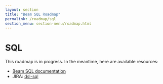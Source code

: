 ```yaml
---
layout: section
title: "Beam SQL Roadmap"
permalink: /roadmap/sql
section_menu: section-menu/roadmap.html
---
```

<!--
Licensed under the Apache License, Version 2.0 (the "License");
you may not use this file except in compliance with the License.
You may obtain a copy of the License at

http://www.apache.org/licenses/LICENSE-2.0

Unless required by applicable law or agreed to in writing, software
distributed under the License is distributed on an "AS IS" BASIS,
WITHOUT WARRANTIES OR CONDITIONS OF ANY KIND, either express or implied.
See the License for the specific language governing permissions and
limitations under the License.
-->

# SQL

This roadmap is in progress. In the meantime, here are available resources:

 - [Beam SQL documentation]({{site.base_url}}/documentation/dsls/sql/overview)
 - JIRA: [dsl-sql](https://issues.apache.org/jira/issues/?jql=project%20%3D%20BEAM%20AND%20component%20%3D%20dsl-sql)
